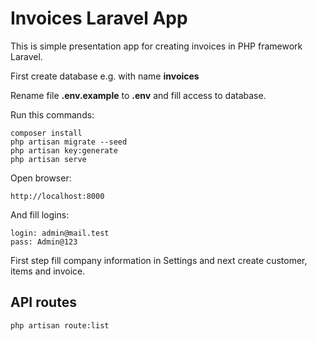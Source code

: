 # Invoices Laravel App

This is simple presentation app for creating invoices in PHP framework Laravel.

First create database e.g. with name **invoices**

Rename file **.env.example** to **.env** and fill access to database.

Run this commands:

	composer install
    php artisan migrate --seed
    php artisan key:generate
    php artisan serve

Open browser:

    http://localhost:8000

And fill logins:

    login: admin@mail.test
    pass: Admin@123

First step fill company information in Settings and next create customer, items and invoice.

## API routes

    php artisan route:list
